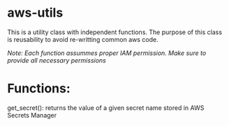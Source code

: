 # aws-utils

This is a utility class with independent functions. The purpose of this class is reusability to avoid re-writting common aws code.

*Note: Each function assummes proper IAM permission. Make sure to provide all necessary permissions*

# Functions:

get_secret(): returns the value of a given secret name stored in AWS Secrets Manager

